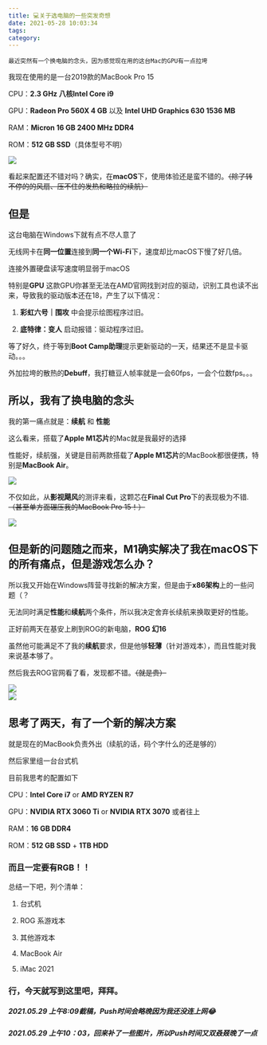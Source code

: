 ```yaml
---
title: 💻关于选电脑的一些突发奇想
date: 2021-05-28 10:03:34
tags:
category:
---
```

    最近突然有一个换电脑的念头，因为感觉现在用的这台Mac的GPU有一点拉垮
    
我现在使用的是一台2019款的MacBook Pro 15

CPU：**2.3 GHz 八核Intel Core i9**

GPU：**Radeon Pro 560X 4 GB** 以及 **Intel UHD Graphics 630 1536 MB**

RAM：**Micron 16 GB 2400 MHz DDR4**

ROM：**512 GB SSD**（具体型号不明）

<div style="align: center">
<img src="https://z3.ax1x.com/2021/05/29/2k4fyQ.png"/>
</div>


看起来配置还不错对吗？确实，在**macOS**下，使用体验还是蛮不错的。~~（除了转不停的的风扇、压不住的发热和略拉的续航）~~

## 但是

这台电脑在Windows下就有点不尽人意了

无线网卡在**同一位置**连接到**同一个Wi-Fi**下，速度却比macOS下慢了好几倍。

连接外置硬盘读写速度明显弱于macOS

特别是**GPU** 这款GPU你甚至无法在AMD官网找到对应的驱动，识别工具也读不出来，导致我的驱动版本还在18，产生了以下情况：

1. **彩虹六号｜围攻** 中会提示绘图程序过旧。

2. **底特律：变人** 启动报错：驱动程序过旧。

等了好久，终于等到**Boot Camp助理**提示更新驱动的一天，结果还不是显卡驱动。。。

外加拉垮的散热的**Debuff**，我打糖豆人帧率就是一会60fps，一会个位数fps。。。

## 所以，我有了换电脑的念头

我的第一痛点就是：**续航** 和 **性能**

这么看来，搭载了**Apple M1芯片**的Mac就是我最好的选择

性能好，续航强，关键是目前两款搭载了**Apple M1芯片**的MacBook都很便携，特别是**MacBook Air**。

<div style="align: center">
<img src="https://z3.ax1x.com/2021/05/29/2AeJKK.jpg"/>
</div>

不仅如此，从**影视飓风**的测评来看，这颗芯在**Final Cut Pro**下的表现极为不错.~~（甚至单方面碾压我的MacBook Pro 15！）~~
<div style="align: center">
<img src="https://z3.ax1x.com/2021/05/29/2kooTA.png"/>
</div>

## 但是新的问题随之而来，**M1**确实解决了我在macOS下的所有痛点，但是**游戏**怎么办？

所以我又开始在Windows阵营寻找新的解决方案，但是由于**x86架构**上的一些问题（？

无法同时满足**性能**和**续航**两个条件，所以我决定舍弃长续航来换取更好的性能。

正好前两天在基安上刷到ROG的新电脑，**ROG 幻16**

虽然他可能满足不了我的**续航**要求，但是他够**轻薄**（针对游戏本），而且性能对我来说基本够了。

然后我去ROG官网看了看，发现都不错。~~（就是贵）~~

<div style="align: center">
<img src="https://z3.ax1x.com/2021/05/29/2koLSf.png"/>
</div>

<div style="align: center">
<img src="https://z3.ax1x.com/2021/05/29/2koHYt.png"/>
</div>

## 思考了两天，有了一个新的解决方案

就是现在的MacBook负责外出（续航的话，码个字什么的还是够的）

然后家里组一台台式机

目前我思考的配置如下

CPU：**Intel Core i7** or **AMD RYZEN R7**

GPU：**NVIDIA RTX 3060 Ti** or **NVIDIA RTX 3070** 或者往上

RAM：**16 GB DDR4**

ROM：**512 GB SSD** + **1TB HDD**

### 而且一定要有**RGB**！！

总结一下吧，列个清单：

1. 台式机

2. ROG 系游戏本

3. 其他游戏本

4. MacBook Air

5. iMac 2021
### 行，今天就写到这里吧，拜拜。

##### 2021.05.29 上午8:09截稿，Push时间会略晚因为我还没连上网😂

##### 2021.05.29 上午10：03，回来补了一些图片，所以Push时间又双叒叕晚了一点
